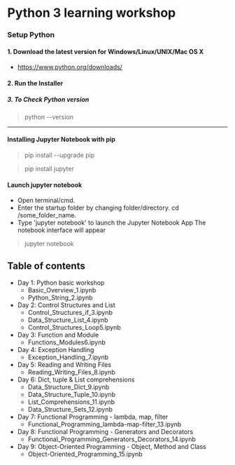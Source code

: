 # Python 3 learning workshop

### Setup Python
#### 1. Download the latest version for Windows/Linux/UNIX/Mac OS X
- https://www.python.org/downloads/
#### 2. Run the Installer

##### 3. To Check Python version
> python --version

------------------------
#### Installing Jupyter Notebook with pip
> pip install --upgrade pip

> pip install jupyter

#### Launch jupyter notebook
- Open terminal/cmd.
- Enter the startup folder by changing folder/directory. cd /some_folder_name.
- Type 'jupyter notebook' to launch the Jupyter Notebook App The notebook interface will appear
> jupyter notebook

## Table of contents
- Day 1: Python basic workshop<br>   
   - Basic_Overview_1.ipynb<br>
   - Python_String_2.ipynb<br>
- Day 2: Control Structures and List<br>
  - Control_Structures_if_3.ipynb<br>
  - Data_Structure_List_4.ipynb<br>
  - Control_Structures_Loop5.ipynb
- Day 3: Function and Module<br>
  - Functions_Modules6.ipynb
- Day 4: Exception Handling<br>
  - Exception_Handling_7.ipynb
- Day 5: Reading and Writing Files<br>
  - Reading_Writing_Files_8.ipynb
- Day 6: Dict, tuple & List comprehensions<br>
  - Data_Structure_Dict_9.ipynb<br>
  - Data_Structure_Tuple_10.ipynb<br>
  - List_Comprehensions_11.ipynb<br>
  - Data_Structure_Sets_12.ipynb
- Day 7: Functional Programming - lambda, map, filter<br>
  - Functional_Programming_lambda-map-filter_13.ipynb
- Day 8: Functional Programming - Generators and Decorators<br>
  - Functional_Programming_Generators_Decorators_14.ipynb
- Day 9: Object-Oriented Programming - Object, Method and Class<br>
  - Object-Oriented_Programming_15.ipynb
